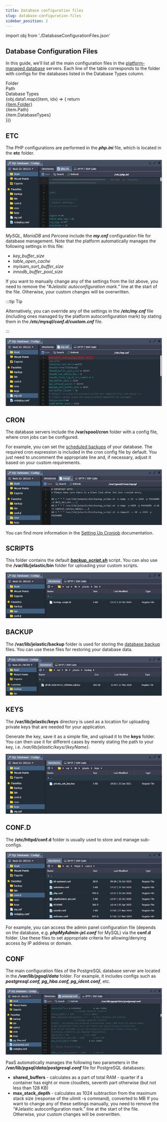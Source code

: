 ```yaml
---
title: Database configuration files
slug: database-configuration-files
sidebar_position: 2
---
```


import obj from './DatabaseConfigurationFiles.json'

## Database Configuration Files

In this guide, we’ll list all the main configuration files in the [platform-managed database](/docs/quickstart/software-stack-versions) servers. Each line of the table corresponds to the folder with configs for the databases listed in the Database Types column.

<div style={{
        width: '100%',
        margin: '0 0 5rem 0',
        borderRadius: '7px',
        overflow: 'hidden',
    }} >
    <div>
        <div style={{
            width: '100%',
            height: 'auto',
            border: '1px solid var(--ifm-toc-border-color)',
            display: 'grid', 
            fontWeight: '500',
            color: 'var(--table-color-primary)',
            background: 'var(--table-bg-primary-t2)', 
            gridTemplateColumns: '1fr 2fr 1fr',
            overflow: 'hidden',
        }}>
            <div style={{
                display: 'flex', 
                alignItems: 'center', 
                justifyContent: 'center',
                padding: '20px',
                wordBreak: 'break-all',
                borderRight: '1px solid var(--ifm-toc-border-color)',
            }}>
                Folder
            </div>
            <div style={{
                display: 'flex', 
                alignItems: 'center', 
                justifyContent: 'center',
                padding: '20px',
                borderRight: '1px solid var(--ifm-toc-border-color)',
                wordBreak: 'break-all'
            }}>
               Path
            </div>
            <div style={{
                display: 'flex', 
                alignItems: 'center', 
                justifyContent: 'center',
                padding: '20px',
                borderRight: '1px solid var(--ifm-toc-border-color)',
                wordBreak: 'break-all'
            }}>
                Database Types
            </div> 
        </div>
        {obj.data1.map((item, idx) => {
          return <div key={idx} style={{
            width: '100%',
            height: 'auto',
            border: '1px solid var(--ifm-toc-border-color)',
            display: 'grid', 
            gridTemplateColumns: '1fr 2fr 1fr',
            fontWeight: '400',
        }}>
            <div style={{
                padding: '20px',
                borderRight: '1px solid var(--ifm-toc-border-color)',
                background: 'var(--table-bg-primary-t1)',
                display: 'flex', 
                alignItems: 'center', 
                justifyContent: 'flex-start',
                wordBreak: 'break-all',
                padding: '20px',
            }}>
                <a href={item.url}>
                {item.Folder}
                </a>
            </div>
            <div style={{
                padding: '20px',
                wordBreak: 'break-all'
            }}>
                {item.Path}
            </div>
            <div style={{
                wordBreak: 'break-all',
                 padding: '20px',
            }}>
                {item.DatabaseTypes}
            </div>
        </div> 
        })}
    </div> 
</div>

## ETC

The PHP configurations are performed in the **_php.ini_** file, which is located in the **etc** folder.

<div style={{
    display:'flex',
    justifyContent: 'center',
    margin: '0 0 1rem 0'
}}>

![Locale Dropdown](./img/DatabaseConfigurationFiles/01-database-phpini.png)

</div>

_MySQL_, _MariaDB_ and _Percona_ include the **_my.cnf_** configuration file for database management. Note that the platform automatically manages the following settings in this file:

- _key_buffer_size_
- _table_open_cache_
- _myisam_sort_buffer_size_
- _innodb_buffer_pool_size_

If you want to manually change any of the settings from the list above, you need to remove the “_#Jelastic autoconfiguration mark._” line at the start of the file. Otherwise, your custom changes will be overwritten.

:::tip Tip

Alternatively, you can override any of the settings in the **_/etc/my.cnf_** file (including ones managed by the platform autoconfiguration mark) by stating them in the **_/etc/mysql/conf.d/custom.cnf_** file.

:::

<div style={{
    display:'flex',
    justifyContent: 'center',
    margin: '0 0 1rem 0'
}}>

![Locale Dropdown](./img/DatabaseConfigurationFiles/02-mysql-mycnf.png)

</div>

## CRON

The database servers include the **/var/spool/cron** folder with a config file, where cron jobs can be configured.

For example, you can set the [scheduled backups](/docs/Database/Database%20Hosting/Manual%20Database%20Backups#manual-database-backups) of your database. The required cron expression is included in the cron config file by default. You just need to uncomment the appropriate line and, if necessary, adjust it based on your custom requirements.

<div style={{
    display:'flex',
    justifyContent: 'center',
    margin: '0 0 1rem 0'
}}>

![Locale Dropdown](./img/DatabaseConfigurationFiles/03-database-cron-config.png)

</div>

You can find more information in the [Setting Up Cronjob](http://localhost:3000/docs/application-setting/scheduling-configuration/setting-up-cronjob#setting-up-cronjob) documentation.

## SCRIPTS

This folder contains the default **_[backup_script.sh](/docs/Database/Database%20Hosting/Manual%20Database%20Backups#manual-database-backups)_** script. You can also use the **/var/lib/jelastic/bin** folder for uploading your custom scripts.

<div style={{
    display:'flex',
    justifyContent: 'center',
    margin: '0 0 1rem 0'
}}>

![Locale Dropdown](./img/DatabaseConfigurationFiles/04-database-scripts-folder.png)

</div>

## BACKUP

The **/var/lib/jelastic/backup** folder is used for storing the [database backup](/docs/Database/Database%20Hosting/Manual%20Database%20Backups#manual-database-backups) files. You can use these files for restoring your database data.

<div style={{
    display:'flex',
    justifyContent: 'center',
    margin: '0 0 1rem 0'
}}>

![Locale Dropdown](./img/DatabaseConfigurationFiles/05-database-backup-folder.png)

</div>

## KEYS

The **/var/lib/jelastic/keys** directory is used as a location for uploading private keys that are needed for your application.

Generate the key, save it as a simple file, and upload it to the **keys** folder. You can then use it for different cases by merely stating the path to your key, i.e. _/var/lib/jelastic/keys/{keyName}_.

<div style={{
    display:'flex',
    justifyContent: 'center',
    margin: '0 0 1rem 0'
}}>

![Locale Dropdown](./img/DatabaseConfigurationFiles/06-database-keys-folder.png)

</div>

## CONF.D

The **/etc/httpd/conf.d** folder is usually used to store and manage sub-configs.

<div style={{
    display:'flex',
    justifyContent: 'center',
    margin: '0 0 1rem 0'
}}>

![Locale Dropdown](./img/DatabaseConfigurationFiles/07-database-confd-folder.png)

</div>

For example, you can access the admin panel configuration file (depends on the database, e.g. **_phpMyAdmin-jel.conf_** for MySQL) via the **conf.d** folder. Use these files to set appropriate criteria for allowing/denying access by IP address or domain.

## CONF

The main configuration files of the PostgreSQL database server are located in the **_/var/lib/pgsql/data_** folder. For example, it includes configs such as **_postgresql.conf, pg_hba.conf, pg_ident.conf_**, etc.

<div style={{
    display:'flex',
    justifyContent: 'center',
    margin: '0 0 1rem 0'
}}>

![Locale Dropdown](./img/DatabaseConfigurationFiles/08-postgresqlconf-configuration-file.png)

</div>

PaaS automatically manages the following two parameters in the **_/var/lib/pgsql/data/postgresql.conf_** file for PostgreSQL databases:

- **shared_buffers** - calculates as a part of total RAM - quarter if a container has eight or more cloudlets, seventh part otherwise (but not less than 128 KB)
- **max_stack_depth** - calculates as 1024 subtraction from the maximum stack size (response of the ulimit -s command), converted to MB
  If you want to change any of these settings manually, you need to remove the “#Jelastic autoconfiguration mark.” line at the start of the file. Otherwise, your custom changes will be overwritten.
